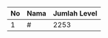 | No | Nama            | Jumlah Level |
|----|-----------------|--------------|
| 1  | #    |    2253        |
